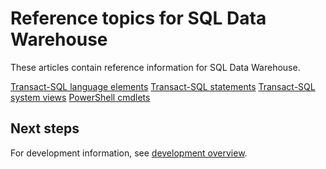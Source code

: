 <properties
   pageTitle="SQL Data Warehouse reference topics | Microsoft Azure"
   description="Reference content links for SQL Data Warehouse."
   services="sql-data-warehouse"
   documentationCenter="NA"
   authors="barbkess"
   manager="jhubbard"
   editor=""/>

<tags
   ms.service="sql-data-warehouse"
   ms.devlang="NA"
   ms.topic="article"
   ms.tgt_pltfrm="NA"
   ms.workload="data-services"
   ms.date="01/07/2016"
   ms.author="barbkess;sonyama"/>

# Reference topics for SQL Data Warehouse

These articles contain reference information for SQL Data Warehouse.

[Transact-SQL language elements][]
[Transact-SQL statements][]
[Transact-SQL system views][]
[PowerShell cmdlets][]



## Next steps
For development information, see [development overview][].

<!--Image references-->

<!--Article references-->
[development overview]: sql-data-warehouse-overview-develop.md
[Transact-SQL language elements]: sql-data-warehouse-reference-tsql-language-elements.md
[Transact-SQL statements]: sql-data-warehouse-reference-tsql-statements.md
[Transact-SQL system views]: sql-data-warehouse-reference-tsql-system-views.md
[PowerShell cmdlets]: sql-data-warehouse-reference-powershell-cmdlets.md


<!--MSDN references-->